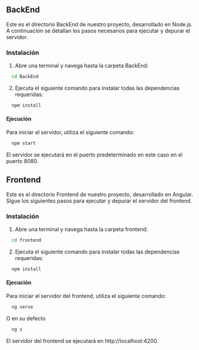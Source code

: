 ## BackEnd
Este es el directorio BackEnd de nuestro proyecto, desarrollado en Node.js. A continuación se detallan los pasos necesarios para ejecutar y depurar el servidor.

### Instalación
1. Abre una terminal y navega hasta la carpeta BackEnd:

```bash
  cd BackEnd
```
2. Ejecuta el siguiente comando para instalar todas las dependencias requeridas:
```bash
  npm install
```

#### Ejecución
Para iniciar el servidor, utiliza el siguiente comando:
```bash
  npm start
```

El servidor se ejecutará en el puerto predeterminado en este caso en el puerto 8080.

## Frontend
Este es el directorio Frontend de nuestro proyecto, desarrollado en Angular. Sigue los siguientes pasos para ejecutar y depurar el servidor del frontend.

### Instalación
1. Abre una terminal y navega hasta la carpeta frontend:

```bash
  cd frontend
```

2. Ejecuta el siguiente comando para instalar todas las dependencias requeridas:

```bash
  npm install
```
#### Ejecución
Para iniciar el servidor del frontend, utiliza el siguiente comando:

```bash
  ng serve
```
O en su defecto
```bash
  ng s
```
El servidor del frontend se ejecutará en http://localhost:4200.
